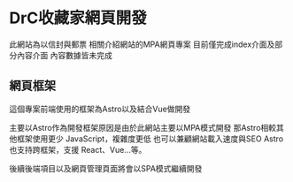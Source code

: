 # DrC收藏家網頁開發

  此網站為以信封與郵票 相關介紹網站的MPA網頁專案
  目前僅完成index介面及部分內容介面
  內容數據皆未完成

## 網頁框架

這個專案前端使用的框架為Astro以及結合Vue做開發

主要以Astro作為開發框架原因是由於此網站主要以MPA模式開發
那Astro相較其他框架使用更少 JavaScript，複雜度更低
也可以兼顧網站載入速度與SEO
Astro也支持跨框架，支援 React、Vue...等。

後續後端項目以及網頁管理頁面將會以SPA模式繼續開發
